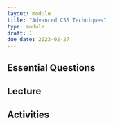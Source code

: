 ```yaml
---
layout: module
title: "Advanced CSS Techniques"
type: module
draft: 1
due_date: 2023-02-27
---
```



## Essential Questions

## Lecture

## Activities